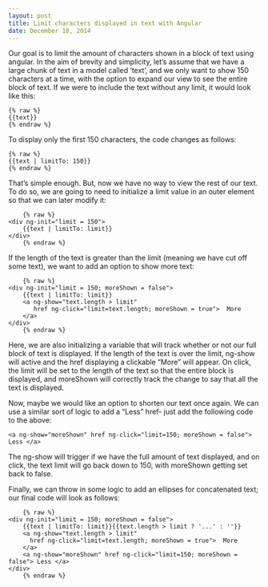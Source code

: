 ```yaml
---
layout: post
title: Limit characters displayed in text with Angular
date: December 18, 2014
---
```


Our goal is to limit the amount of characters shown in a block of text using angular. In the aim of brevity and simplicity, let’s assume that we have a large chunk of text in a model called ‘text’, and we only want to show 150 characters at a time, with the option to expand our view to see the entire block of text. If we were to include the text without any limit, it would look like this:

```
{% raw %}
{{text}}
{% endraw %}
```

To display only the first 150 characters, the code changes as follows:

```
{% raw %}
{{text | limitTo: 150}}
{% endraw %}
```

That’s simple enough. But, now we have no way to view the rest of our text. To do so, we are going to need to initialize a limit value in an outer element so that we can later modify it:

```
    {% raw %}
<div ng-init="limit = 150">
    {{text | limitTo: limit}}
</div>
    {% endraw %}
```

If the length of the text is greater than the limit (meaning we have cut off some text), we want to add an option to show more text:

```
    {% raw %}
<div ng-init="limit = 150; moreShown = false">
    {{text | limitTo: limit}}
    <a ng-show="text.length > limit"
       href ng-click="limit=text.length; moreShown = true">  More
    </a>
</div>
    {% endraw %}
```

Here, we are also initializing a variable that will track whether or not our full block of text is displayed. If the length of the text is over the limit, ng-show will active and the href displaying a clickable “More” will appear. On click, the limit will be set to the length of the text so that the entire block is displayed, and moreShown will correctly track the change to say that all the text is displayed.

Now, maybe we would like an option to shorten our text once again. We can use a similar sort of logic to add a “Less” href- just add the following code to the above:

```
<a ng-show="moreShown" href ng-click="limit=150; moreShown = false"> Less </a>
```

The ng-show will trigger if we have the full amount of text displayed, and on click, the text limit will go back down to 150, with moreShown getting set back to false.

Finally, we can throw in some logic to add an ellipses for concatenated text; our final code will look as follows:

```
    {% raw %}
<div ng-init="limit = 150; moreShown = false">
    {{text | limitTo: limit}}{{text.length > limit ? '...' : ''}}
    <a ng-show="text.length > limit"
      href ng-click="limit=text.length; moreShown = true">  More
    </a>
    <a ng-show="moreShown" href ng-click="limit=150; moreShown =    false"> Less </a>
</div>
    {% endraw %}
```